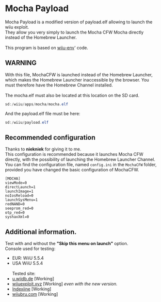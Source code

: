 # Mocha Payload
Mocha Payload is a modified version of payload.elf allowing to launch the wiiu exploit.<br />They allow you very simply to launch the Mocha CFW Mocha directly instead of the Homebrew Launcher.<br /><br />This program is based on [wiiu-env](https://github.com/wiiu-env/homebrew_launcher_installer)' code.

## WARNING
With this file, MochaCFW is launched instead of the Homebrew Launcher, which makes the Homebrew Launcher inaccessible by the browser.
You must therefore have the Homebrew Channel installed.<br /><br />The mocha.elf must also be located at this location on the SD card.<br />
```java
sd:/wiiu/apps/mocha/mocha.elf
```
And the payload.elf file must be here:
```java
sd:/wiiu/payload.elf
```
## Recommended configuration
Thanks to **niekniek** for giving it to me.<br />
This configuration is recommended because it launches Mocha CFW directly, with the possibility of launching the Homebrew Launcher Channel.<br />
You can find the configuration file, named `config.ini` in the `MochaCFW` folder, provided you have changed the basic configuration of MochaCFW.
```
[MOCHA]
viewMode=0
directLaunch=1
launchImage=1
noIosReload=0
launchSysMenu=1
redNAND=0
seeprom_red=0
otp_red=0
syshaxXml=0
```

## Additional information.
Test with and without the __"Skip this menu on launch"__ option.<br />Console used for testing:
- EUR: WiiU 5.5.4
- USA WiiU 5.5.4
<br /><br />Tested site:
- [u.wiidb.de](http://u.wiidb.de/) [Working]
- [wiiuexploit.xyz](http://wiiuexploit.xyz/) [Working] *even with the new version.*
- [Indexiine](https://gbatemp.net/threads/indexiine-load-cfw-during-boot-and-offline-without-a-vc-ds-title.553681/) [Working]
- [wiiubru.com](http://wiiubru.com/flump/) [Working]
